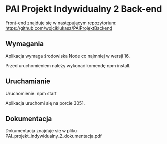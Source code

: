# PAI Projekt Indywidualny 2 Back-end

Front-end znajduje się w następującym repozytorium:
https://github.com/wojciklukasz/PAIProjektBackend

## Wymagania
Aplikacja wymaga środowiska Node co najmniej w wersji 16.

Przed uruchomieniem należy wykonać komendę npm install.

## Uruchamianie
Uruchomienie: npm start

Aplikacja uruchomi się na porcie 3051.


## Dokumentacja
Dokumentacja znajduje się w pliku PAI_projekt_indywidualny_2_dokumentacja.pdf
